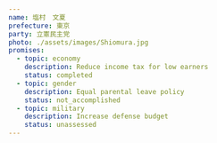 ```yaml
---
name: 塩村　文夏
prefecture: 東京
party: 立憲民主党
photo: ./assets/images/Shiomura.jpg
promises:
  - topic: economy
    description: Reduce income tax for low earners
    status: completed
  - topic: gender
    description: Equal parental leave policy
    status: not_accomplished
  - topic: military
    description: Increase defense budget
    status: unassessed
---
```

